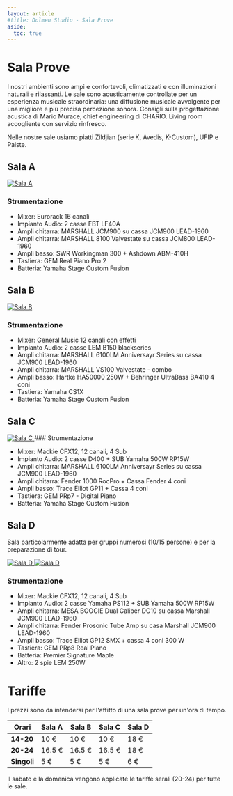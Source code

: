 ```yaml
---
layout: article
#title: Dolmen Studio - Sala Prove
aside:
  toc: true
---
```


# Sala Prove

I nostri ambienti sono ampi e confortevoli, climatizzati e con illuminazioni naturali e rilassanti. Le sale sono acusticamente controllate per un esperienza musicale straordinaria: una diffusione musicale avvolgente per una migliore e più precisa percezione sonora. Consigli sulla progettazione acustica di Mario Murace, chief engineering di CHARIO. Living room accogliente con servizio rinfresco.

Nelle nostre sale usiamo piatti Zildjian (serie K, Avedis, K-Custom), UFIP e Paiste.

## Sala A

<a href="{{ site.baseurl }}/assets/images/Sala_A.jpeg" title="Sala A">
  <img src="{{ site.baseurl }}/assets/images/Sala_A.jpeg" title="Sala A" />
</a>

### Strumentazione

- Mixer: Eurorack 16 canali
- Impianto Audio: 2 casse FBT LF40A
- Ampli chitarra: MARSHALL JCM900 su cassa JCM900 LEAD-1960
- Ampli chitarra: MARSHALL 8100 Valvestate su cassa JCM800 LEAD-1960
- Ampli basso: SWR Workingman 300 + Ashdown ABM-410H
- Tastiera: GEM Real Piano Pro 2
- Batteria: Yamaha Stage Custom Fusion

## Sala B

<a href="{{ site.baseurl }}/assets/images/Sala_B.jpeg" title="Sala B">
  <img src="{{ site.baseurl }}/assets/images/Sala_B.jpeg" title="Sala B" />
</a>

### Strumentazione

- Mixer: General Music 12 canali con effetti
- Impianto Audio: 2 casse LEM B150 blackseries
- Ampli chitarra: MARSHALL 6100LM Anniversayr Series su cassa JCM900 LEAD-1960
- Ampli chitarra: MARSHALL VS100 Valvestate - combo
- Ampli basso: Hartke HA50000 250W + Behringer UltraBass BA410 4 coni
- Tastiera: Yamaha CS1X
- Batteria: Yamaha Stage Custom Fusion

## Sala C

<a href="{{ site.baseurl }}/assets/images/Sala_C.jpeg" title="Sala C">
  <img src="{{ site.baseurl }}/assets/images/Sala_C.jpeg" title="Sala C" />
</a>
### Strumentazione

- Mixer: Mackie CFX12, 12 canali, 4 Sub
- Impianto Audio: 2 casse D400 + SUB Yamaha 500W RP15W
- Ampli chitarra: MARSHALL 6100LM Anniversayr Series su cassa JCM900 LEAD-1960
- Ampli chitarra: Fender 1000 RocPro + Cassa Fender 4 coni
- Ampli basso: Trace Elliot GP11 + Cassa 4 coni
- Tastiera: GEM PRp7 - Digital Piano
- Batteria: Yamaha Stage Custom Fusion

## Sala D

Sala particolarmente adatta per gruppi numerosi (10/15 persone) e per la preparazione di tour.

<a href="{{ site.baseurl }}/assets/images/Sala_D.jpeg" title="Sala D">
  <img src="{{ site.baseurl }}/assets/images/Sala_D.jpeg" title="Sala D" />
</a>
<a href="{{ site.baseurl }}/assets/images/Sala_D1.jpeg" title="Sala D">
  <img src="{{ site.baseurl }}/assets/images/Sala_D1.jpeg" title="Sala D" />
</a>

### Strumentazione

- Mixer: Mackie CFX12, 12 canali, 4 Sub
- Impianto Audio: 2 casse Yamaha PS112 + SUB Yamaha 500W RP15W
- Ampli chitarra: MESA BOOGIE Dual Caliber DC10 su cassa Marshall JCM900 LEAD-1960
- Ampli chitarra: Fender Prosonic Tube Amp su casa Marshall JCM900 LEAD-1960
- Ampli basso: Trace Elliot GP12 SMX + cassa 4 coni 300 W
- Tastiera: GEM PRp8 Real Piano
- Batteria: Premier Signature Maple
- Altro: 2 spie LEM 250W

# Tariffe

I prezzi sono da intendersi per l'affitto di una sala prove per un'ora di tempo.

| Orari       | Sala A | Sala B | Sala C | Sala D |
| ----------- | ------ | ------ | ------ | ------ |
| **14-20**   | 10 €   | 10 €   | 10 €   | 18 €   |
| **20-24**   | 16.5 € | 16.5 € | 16.5 € | 18 €   |
| **Singoli** | 5 €    | 5 €    | 5 €    | 6 €    |

Il sabato e la domenica vengono applicate le tariffe serali (20-24) per tutte le sale.
